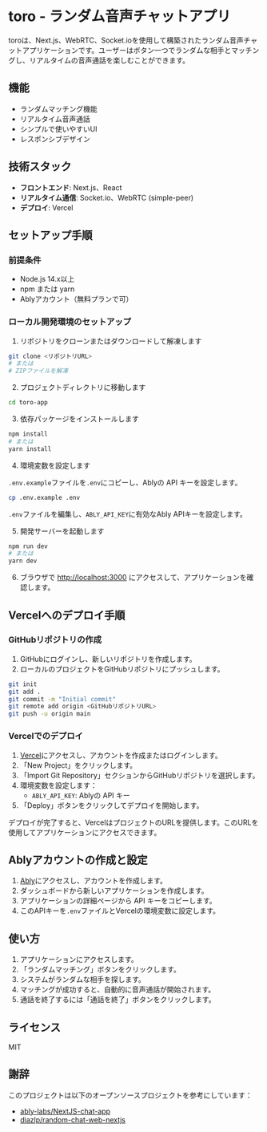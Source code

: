 # toro - ランダム音声チャットアプリ

toroは、Next.js、WebRTC、Socket.ioを使用して構築されたランダム音声チャットアプリケーションです。ユーザーはボタン一つでランダムな相手とマッチングし、リアルタイムの音声通話を楽しむことができます。

## 機能

- ランダムマッチング機能
- リアルタイム音声通話
- シンプルで使いやすいUI
- レスポンシブデザイン

## 技術スタック

- **フロントエンド**: Next.js、React
- **リアルタイム通信**: Socket.io、WebRTC (simple-peer)
- **デプロイ**: Vercel

## セットアップ手順

### 前提条件

- Node.js 14.x以上
- npm または yarn
- Ablyアカウント（無料プランで可）

### ローカル開発環境のセットアップ

1. リポジトリをクローンまたはダウンロードして解凍します

```bash
git clone <リポジトリURL>
# または
# ZIPファイルを解凍
```

2. プロジェクトディレクトリに移動します

```bash
cd toro-app
```

3. 依存パッケージをインストールします

```bash
npm install
# または
yarn install
```

4. 環境変数を設定します

`.env.example`ファイルを`.env`にコピーし、Ablyの API キーを設定します。

```bash
cp .env.example .env
```

`.env`ファイルを編集し、`ABLY_API_KEY`に有効なAbly APIキーを設定します。

5. 開発サーバーを起動します

```bash
npm run dev
# または
yarn dev
```

6. ブラウザで [http://localhost:3000](http://localhost:3000) にアクセスして、アプリケーションを確認します。

## Vercelへのデプロイ手順

### GitHubリポジトリの作成

1. GitHubにログインし、新しいリポジトリを作成します。
2. ローカルのプロジェクトをGitHubリポジトリにプッシュします。

```bash
git init
git add .
git commit -m "Initial commit"
git remote add origin <GitHubリポジトリURL>
git push -u origin main
```

### Vercelでのデプロイ

1. [Vercel](https://vercel.com/)にアクセスし、アカウントを作成またはログインします。
2. 「New Project」をクリックします。
3. 「Import Git Repository」セクションからGitHubリポジトリを選択します。
4. 環境変数を設定します：
   - `ABLY_API_KEY`: Ablyの API キー
5. 「Deploy」ボタンをクリックしてデプロイを開始します。

デプロイが完了すると、VercelはプロジェクトのURLを提供します。このURLを使用してアプリケーションにアクセスできます。

## Ablyアカウントの作成と設定

1. [Ably](https://ably.com/)にアクセスし、アカウントを作成します。
2. ダッシュボードから新しいアプリケーションを作成します。
3. アプリケーションの詳細ページから API キーをコピーします。
4. このAPIキーを`.env`ファイルとVercelの環境変数に設定します。

## 使い方

1. アプリケーションにアクセスします。
2. 「ランダムマッチング」ボタンをクリックします。
3. システムがランダムな相手を探します。
4. マッチングが成功すると、自動的に音声通話が開始されます。
5. 通話を終了するには「通話を終了」ボタンをクリックします。

## ライセンス

MIT

## 謝辞

このプロジェクトは以下のオープンソースプロジェクトを参考にしています：

- [ably-labs/NextJS-chat-app](https://github.com/ably-labs/NextJS-chat-app)
- [diazlp/random-chat-web-nextjs](https://github.com/diazlp/random-chat-web-nextjs)
